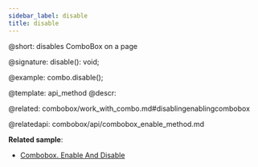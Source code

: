 ```yaml
---
sidebar_label: disable
title: disable
---          
```


@short: disables ComboBox on a page

@signature: disable(): void;

@example:
combo.disable();

@template: api_method
@descr:

@related: combobox/work_with_combo.md#disablingenablingcombobox

@relatedapi:
combobox/api/combobox_enable_method.md

**Related sample**:
- [Combobox. Enable And Disable](https://snippet.dhtmlx.com/7bujtsuu)



